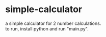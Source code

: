 # simple-calculator
a simple calculator for 2 number calculations.\
to run, install python and run "main.py".
